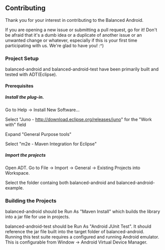 ## Contributing

Thank you for your interest in contributing to the Balanced Android.

If you are opening a new issue or submitting a pull request, go for it! Don't be afraid that it's a dumb idea or a duplicate of another issue or an unwanted change or whatever, especially if this is your first time participating with us. We're glad to have you! :^)

### Project Setup

balanced-android and balanced-android-test have been primarily built and tested with ADT(Eclipse).

#### Prerequisites

##### Install the plug-in.
Go to Help -> Install New Software...

Select "Juno - http://download.eclipse.org/releases/juno" for the "Work with" field

Expand "General Purpose tools"

Select "m2e - Maven Integration for Eclipse"

##### Import the projects

Open ADT. Go to File -> Import -> General -> Existing Projects into Workspace.

Select the folder containg both balanced-android and balanced-android-example.


### Building the Projects

balanced-android should be Run As "Maven Install" which builds the library into a jar file for use in projects.

balanced-android-test should be Run As "Android JUnit Test". It should reference the jar file built into the target folder of balanced-android. Running this test suite requires a configured and running Android emulator. This is configurable from Window -> Android Virtual Device Manager.